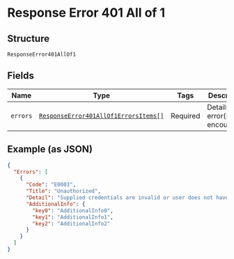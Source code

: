 
# Response Error 401 All of 1

## Structure

`ResponseError401AllOf1`

## Fields

| Name | Type | Tags | Description | Getter | Setter |
|  --- | --- | --- | --- | --- | --- |
| `errors` | [`ResponseError401AllOf1ErrorsItems[]`](../../doc/models/response-error-401-all-of-1-errors-items.md) | Required | Details of error(s) encountered | getErrors(): array | setErrors(array errors): void |

## Example (as JSON)

```json
{
  "Errors": [
    {
      "Code": "E0003",
      "Title": "Unauthorized",
      "Detail": "Supplied credentials are invalid or user does not have access to the operation.",
      "AdditionalInfo": {
        "key0": "AdditionalInfo0",
        "key1": "AdditionalInfo1",
        "key2": "AdditionalInfo2"
      }
    }
  ]
}
```

